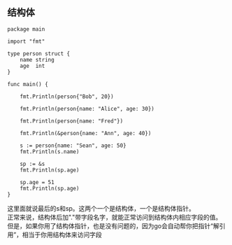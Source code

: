 ## 结构体

```
package main

import "fmt"

type person struct {
    name string
    age  int
}

func main() {

    fmt.Println(person{"Bob", 20})

    fmt.Println(person{name: "Alice", age: 30})

    fmt.Println(person{name: "Fred"})

    fmt.Println(&person{name: "Ann", age: 40})

    s := person{name: "Sean", age: 50}
    fmt.Println(s.name)

    sp := &s
    fmt.Println(sp.age)

    sp.age = 51
    fmt.Println(sp.age)
}
```

这里面就说最后的s和sp。这两个一个是结构体，一个是结构体指针。  
正常来说，结构体后加"."带字段名字，就能正常访问到结构体内相应字段的值。但是，如果你用了结构体指针，也是没有问题的，因为go会自动帮你把指针“解引用”，相当于你用结构体来访问字段
